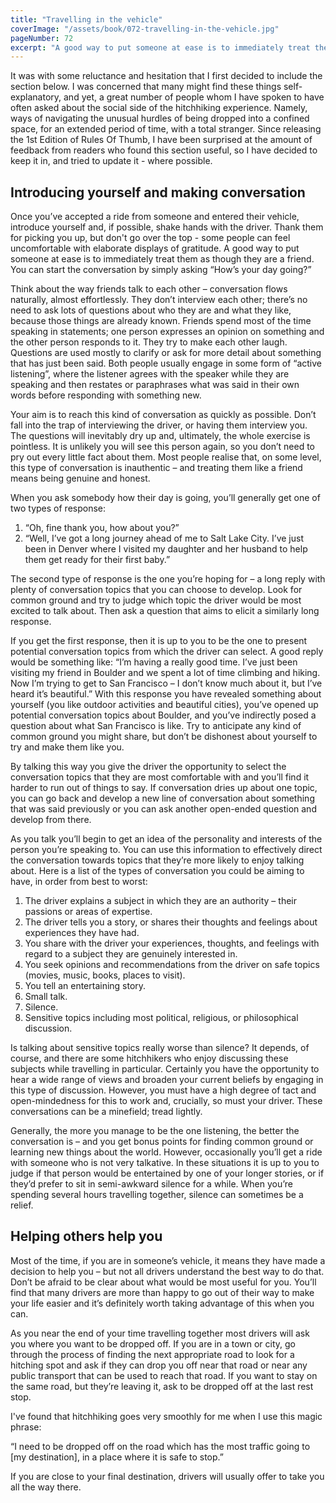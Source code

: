 ```yaml
---
title: "Travelling in the vehicle"
coverImage: "/assets/book/072-travelling-in-the-vehicle.jpg"
pageNumber: 72
excerpt: "A good way to put someone at ease is to immediately treat them as though they are a friend. You can start the conversation by simply asking “How’s your day going?”"
---
```


It was with some reluctance and hesitation that I first decided to include the section below. I was concerned that many might find these things self-explanatory, and yet, a great number of people whom I have spoken to have often asked about the social side of the hitchhiking experience. Namely, ways of navigating the unusual hurdles of being dropped into a confined space, for an extended period of time, with a total stranger. Since releasing the 1st Edition of Rules Of Thumb, I have been surprised at the amount of feedback from readers who found this section useful, so I have decided to keep it in, and tried to update it - where possible.

## Introducing yourself and making conversation

Once you’ve accepted a ride from someone and entered their vehicle, introduce yourself and, if possible, shake hands with the driver. Thank them for picking you up, but don't go over the top - some people can feel uncomfortable with elaborate displays of gratitude. A good way to put someone at ease is to immediately treat them as though they are a friend. You can start the conversation by simply asking “How’s your day going?”

Think about the way friends talk to each other – conversation flows naturally, almost effortlessly. They don’t interview each other; there’s no need to ask lots of questions about who they are and what they like, because those things are already known. Friends spend most of the time speaking in statements; one person expresses an opinion on something and the other person responds to it. They try to make each other laugh. Questions are used mostly to clarify or ask for more detail about something that has just been said. Both people usually engage in some form of “active listening”, where the listener agrees with the speaker while they are speaking and then restates or paraphrases what was said in their own words before responding with something new.

Your aim is to reach this kind of conversation as quickly as possible. Don’t fall into the trap of interviewing the driver, or having them interview you. The questions will inevitably dry up and, ultimately, the whole exercise is pointless. It is unlikely you will see this person again, so you don’t need to pry out every little fact about them. Most people realise that, on some level, this type of conversation is inauthentic – and treating them like a friend means being genuine and honest.

When you ask somebody how their day is going, you’ll generally get one of two types of response:

1. “Oh, fine thank you, how about you?”
2. “Well, I’ve got a long journey ahead of me to Salt Lake City. I’ve just been in Denver where I visited my daughter and her husband to help them get ready for their first baby.”

The second type of response is the one you’re hoping for – a long reply with plenty of conversation topics that you can choose to develop. Look for common ground and try to judge which topic the driver would be most excited to talk about. Then ask a question that aims to elicit a similarly long response.

If you get the first response, then it is up to you to be the one to present potential conversation topics from which the driver can select. A good reply would be something like: “I’m having a really good time. I’ve just been visiting my friend in Boulder and we spent a lot of time climbing and hiking. Now I’m trying to get to San Francisco – I don’t know much about it, but I’ve heard it’s beautiful.” With this response you have revealed something about yourself (you like outdoor activities and beautiful cities), you’ve opened up potential conversation topics about Boulder, and you’ve indirectly posed a question about what San Francisco is like. Try to anticipate any kind of common ground you might share, but don’t be dishonest about yourself to try and make them like you.

By talking this way you give the driver the opportunity to select the conversation topics that they are most comfortable with and you’ll find it harder to run out of things to say. If conversation dries up about one topic, you can go back and develop a new line of conversation about something that was said previously or you can ask another open-ended question and develop from there.

As you talk you’ll begin to get an idea of the personality and interests of the person you’re speaking to. You can use this information to effectively direct the conversation towards topics that they’re more likely to enjoy talking about. Here is a list of the types of conversation you could be aiming to have, in order from best to worst:

1. The driver explains a subject in which they are an authority – their passions or areas of expertise.
2. The driver tells you a story, or shares their thoughts and feelings about experiences they have had.
3. You share with the driver your experiences, thoughts, and feelings with regard to a subject they are genuinely interested in.
4. You seek opinions and recommendations from the driver on safe topics (movies, music, books, places to visit).
5. You tell an entertaining story.
6. Small talk.
7. Silence.
8. Sensitive topics including most political, religious, or philosophical discussion.

Is talking about sensitive topics really worse than silence? It depends, of course, and there are some hitchhikers who enjoy discussing these subjects while travelling in particular. Certainly you have the opportunity to hear a wide range of views and broaden your current beliefs by engaging in this type of discussion. However, you must have a high degree of tact and open-mindedness for this to work and, crucially, so must your driver. These conversations can be a minefield; tread lightly.

Generally, the more you manage to be the one listening, the better the conversation is – and you get bonus points for finding common ground or learning new things about the world. However, occasionally you’ll get a ride with someone who is not very talkative. In these situations it is up to you to judge if that person would be entertained by one of your longer stories, or if they’d prefer to sit in semi-awkward silence for a while. When you’re spending several hours travelling together, silence can sometimes be a relief.

## Helping others help you

Most of the time, if you are in someone’s vehicle, it means they have made a decision to help you – but not all drivers understand the best way to do that. Don’t be afraid to be clear about what would be most useful for you. You’ll find that many drivers are more than happy to go out of their way to make your life easier and it’s definitely worth taking advantage of this when you can.

As you near the end of your time travelling together most drivers will ask you where you want to be dropped off. If you are in a town or city, go through the process of finding the next appropriate road to look for a hitching spot and ask if they can drop you off near that road or near any public transport that can be used to reach that road. If you want to stay on the same road, but they’re leaving it, ask to be dropped off at the last rest stop.

I've found that hitchhiking goes very smoothly for me when I use this magic phrase:

“I need to be dropped off on the road which has the most traffic going to [my destination], in a place where it is safe to stop.”

If you are close to your final destination, drivers will usually offer to take you all the way there.

